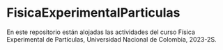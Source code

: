 # FisicaExperimentalParticulas

En este repositorio están alojadas las actividades del curso Física Experimental de Partículas, Universidad Nacional de Colombia, 2023-2S.
